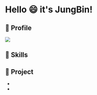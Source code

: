 # Hello :smile:    it's JungBin!

</div>

## :fox_face: Profile

</div>

[](mailto:ohjb93@gmail.com)<img src="https://img.shields.io/badge/Gmail-EA4335?style=for-the-badge&logo=Gmail&logoColor=white"/>

</div>

## :fox_face: Skills

</div>

## :fox_face: Project

* 
* 

